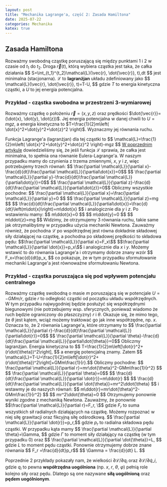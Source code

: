 ```yaml
---
layout: post
title: "Mechanika Lagrange'a, część 2: Zasada Hamiltona"
date: 2025-07-22
categories: Mechanika
katex: true
---
```


## Zasada Hamiltona 
Rozważmy swobodną cząstkę poruszającą się między punktami $1$ i $2$ w czasie od $t_1$ do $t_2$. Droga $\vec{r}(t)$, którą wybiera cząstka jest taka, że całka działania
\$$ S=\int_{t_1}^{t_2}\mathcal{L}(\vec{r}, \dot{\vec{r}}, t)\,dt \$$
jest minimalna (stacjonarna). $\mathcal{L}$ to **lagranżjan** układu zdefiniowany jako
\$$ \mathcal{L}(\vec{r}, \dot{\vec{r}}, t)=T-U, \$$
gdzie $T$ to energia kinetyczna cząstki, a $U$ to jej energia potencjalna.

### Przykład - cząstka swobodna w przestrzeni 3-wymiarowej
Rozważmy cząstkę o położeniu $\vec{r}=(x,y,z)$ oraz prędkości $\dot{\vec{r}}=(\dot{x}, \dot{y}, \dot{z})$. Jej energia potencjalna w danej chwili to $U=mgz$, a energia kinetyczna to $T=\frac{1}{2}m\left( \dot{x}^2+\dot{y}^2+\dot{z}^2 \right)$. Wyznaczmy jej równania ruchu.

Funkcja Lagrange'a (lagranżjan) dla tej cząstki to
\$$ \mathcal{L}=\frac{1}{2}m\left( \dot{x}^2+\dot{y}^2+\dot{z}^2 \right)-mgz \$$
<a href="https://bwegrzyn0.github.io/mechanika/mechanika-lagrangea-cz%C4%99%C5%9B%C4%87-1-r%C3%B3wnanie-eulera-lagrangea" target="_blank">W poprzednim artykule</a> dowiedzieliśmy się, że jeśli funkcja $\mathcal{L}$ sprawia, że całka jest minimalna, to spełnia ona równanie Eulera-Lagrange'a. W naszym przypadku mamy do czynienia z trzema zmiennymi, $x$, $y$ i $z$, więc potrzebujemy trzech równań:
\$$ \frac{\partial \mathcal{L}}{\partial x}-\frac{d}{dt}\frac{\partial \mathcal{L}}{\partial\dot{x}}=0\$$
\$$ \frac{\partial \mathcal{L}}{\partial y}-\frac{d}{dt}\frac{\partial \mathcal{L}}{\partial\dot{y}}=0\$$
\$$ \frac{\partial \mathcal{L}}{\partial z}-\frac{d}{dt}\frac{\partial \mathcal{L}}{\partial\dot{z}}=0\$$
Obliczmy wszystkie pochodne:
\$$ \frac{\partial \mathcal{L}}{\partial x}=\frac{\partial \mathcal{L}}{\partial y}=0 \$$
\$$ \frac{\partial \mathcal{L}}{\partial z}=mg \$$
\$$ \frac{d}{dt}\frac{\partial \mathcal{L}}{\partial\dot{x}}=\frac{d}{dt}\left(m\dot{x}\right)=m\ddot{x} \$$
i analogicznie dla $y$ i $z$. Po wstawieniu mamy:
\$$ m\ddot{x}=0 \$$
\$$ m\ddot{y}=0 \$$
\$$ m\ddot{z}=mg \$$
Widzimy, że otrzymujemy 3 równania ruchu, takie same jak otrzymalibyśmy w przypadku użycia mechaniki Newtona. Zauważmy również, że pochodna $\mathcal{L}$ po współrzędnej jest równa dokładnie składowej siły działającej na cząstkę, a pochodna po składowej prędkości to składowa pędu:
\$$\frac{\partial \mathcal{L}}{\partial x}=F_x\$$
\$$\frac{\partial \mathcal{L}}{\partial \dot{x}}=p_x\$$
i analogicznie dla $x$ i $y$. Możemy wstawić to do równania Lagrange'a i otrzymamy dobrze znany wzór
\$$ F_x=\frac{d}{dt}p_x, \$$
co pokazuje, że w tym przypadku sformułowanie mechaniki Lagrange'a jest równoważne sformułowaniu Newtona.

### Przykład - cząstka poruszająca się pod wpływem potencjału centralnego
Rozważmy cząstkę swobodną o masie $m$ poruszającą się w potencjale $U=-GMm/r$, gdzie $r$ to odległość cząstki od początku układu współrzędnych. W tym przypadku najwygodniej będzie posłużyć się współrzędnymi biegunowymi (nie potrzebujemy wsp. sferycznych, ponieważ wiadomo że ruch będzie ograniczony do płaszczyzny) $r$ i $\theta$. Okazuje się, że mimo tego, że $\theta$ jest kątem, wciąż możemy traktować go jak inne współrzędne, np. $x$. Oznacza to, że 2 równania Lagrange'a, które otrzymamy to
\$$ \frac{\partial \mathcal{L}}{\partial r}-\frac{d}{dt}\frac{\partial \mathcal{L}}{\partial\dot{r}}=0\$$
\$$ \frac{\partial \mathcal{L}}{\partial \theta}-\frac{d}{dt}\frac{\partial \mathcal{L}}{\partial\dot{\theta}}=0\$$
Obliczmy lagranżjan. Energia kinetyczna to
\$$ T=\frac{1}{2}m\left[\dot{r}^2+(r\dot{\theta})^2\right], \$$
a energię potencjalną znamy. Zatem
\$$ \mathcal{L}=T-U=\frac{1}{2}m\left[\dot{r}^2+(r\dot{\theta})^2\right]+GMm\frac{1}{r}.\$$
Obliczmy pochodne:
\$$ \frac{\partial \mathcal{L}}{\partial r}=mr\dot{\theta}^2-GMm\frac{1}{r^2} \$$
\$$ \frac{\partial \mathcal{L}}{\partial \theta}=0\$$
\$$ \frac{d}{dt}\frac{\partial \mathcal{L}}{\partial \dot{r}}=m\ddot{r} \$$
\$$ \frac{d}{dt}\frac{\partial \mathcal{L}}{\partial \dot{\theta}}=mr^2\ddot{\theta} \$$
i wstawmy je do naszych równań:
\$$ m\ddot{r}=mr\dot{\theta}^2-GMm\frac{1}{r^2} \$$
\$$ mr^2\ddot{\theta}=0 \$$
Otrzymujemy ponownie wyniki zgodne z mechaniką Newtona. Zauważmy, że ponownie 
\$$\frac{\partial \mathcal{L}}{\partial r}=F_r, \$$
gdzie $F_r$ to suma wszystkich sił radialnych działających na cząstkę. Możemy rozpoznać w niej siłę grawitacji oraz fikcyjną siłę odśrodkową.
\$$ \frac{\partial \mathcal{L}}{\partial \dot{r}}=p_r,\$$
gdzie $p_r$ to radialna składowa pędu cząstki. W przypadku kąta mamy
\$$ \frac{\partial \mathcal{L}}{\partial \theta}=\Gamma, \$$
gdzie $\Gamma$ to moment siły działający na cząstkę (w tym przypadku 0) oraz 
\$$ \frac{\partial \mathcal{L}}{\partial \dot{\theta}}=L, \$$
gdzie $L$ to moment pędu cząstki. Ponownie otrzymujemy dobrze znane równania
\$$ F_r =\frac{d}{dt}p_r\$$
\$$ \Gamma = \frac{d}{dt} L. \$$

Poprzednie 2 przykłady pokazały nam, że wielkości $\partial\mathcal{L}/\partial q_i$ oraz $\partial\mathcal{L}/\partial \dot{q}\_i$, gdzie $q_i$ to pewna **współrzędna uogólniona** (np. $x$, $r$, $\theta$, $\varphi$) pełnią role kolejno siły oraz pędu. Dlatego są one nazywane **siłą uogólnioną** oraz **pędem uogólnionym**.  
